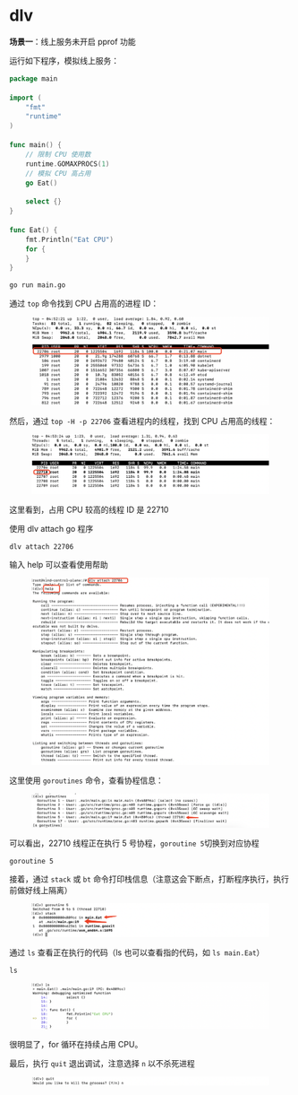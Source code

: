 # dlv

**场景一**：线上服务未开启 pprof 功能

运行如下程序，模拟线上服务：

```go
package main

import (
	"fmt"
	"runtime"
)

func main() {
	// 限制 CPU 使用数
	runtime.GOMAXPROCS(1)
	// 模拟 CPU 高占用
	go Eat()

	select {}
}

func Eat() {
	fmt.Println("Eat CPU")
	for {
	}
}
```

```bash
go run main.go
```

通过 `top` 命令找到 CPU 占用高的进程 ID：

<figure><img src="../../.gitbook/assets/image (21).png" alt=""><figcaption></figcaption></figure>

然后，通过 `top -H -p 22706` 查看进程内的线程，找到 CPU 占用高的线程：

<figure><img src="../../.gitbook/assets/image (22).png" alt=""><figcaption></figcaption></figure>

这里看到，占用 CPU 较高的线程 ID 是 22710

使用 dlv attach go 程序

```
dlv attach 22706
```

输入 help 可以查看使用帮助

<figure><img src="../../.gitbook/assets/image (23).png" alt=""><figcaption></figcaption></figure>

这里使用 `goroutines` 命令，查看协程信息：

<figure><img src="../../.gitbook/assets/image (24).png" alt=""><figcaption></figcaption></figure>

可以看出，22710 线程正在执行 5 号协程，`goroutine 5`切换到对应协程

```
goroutine 5
```

接着，通过 `stack` 或 `bt` 命令打印栈信息（注意这会下断点，打断程序执行，执行前做好线上隔离）

<figure><img src="../../.gitbook/assets/image (25).png" alt=""><figcaption></figcaption></figure>

通过 `ls` 查看正在执行的代码（ls 也可以查看指的代码，如 `ls main.Eat`）

```
ls
```

<figure><img src="../../.gitbook/assets/image (26).png" alt=""><figcaption></figcaption></figure>

很明显了，for 循环在持续占用 CPU。

最后，执行 `quit` 退出调试，注意选择 `n` 以不杀死进程

<figure><img src="../../.gitbook/assets/image (17).png" alt=""><figcaption></figcaption></figure>

